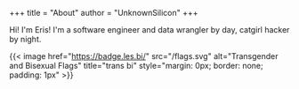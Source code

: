+++
title = "About"
author = "UnknownSilicon"
+++


Hi! I'm Eris! I'm a software engineer and data wrangler by day, catgirl hacker by night. 


{{< image href="https://badge.les.bi/" src="/flags.svg" alt="Transgender and Bisexual Flags" title="trans bi" style="margin: 0px; border: none; padding: 1px" >}}
